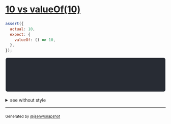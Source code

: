 # [10 vs valueOf(10)](../../wrapped_value.test.js#L55)

```js
assert({
  actual: 10,
  expect: {
    valueOf: () => 10,
  },
});
```

![img](throw.svg)

<details>
  <summary>see without style</summary>

```console
AssertionError: actual and expect are different

actual: 10
expect: {
  valueOf(): 10,
}
```

</details>


---

<sub>
  Generated by <a href="https://github.com/jsenv/core/tree/main/packages/independent/snapshot">@jsenv/snapshot</a>
</sub>
